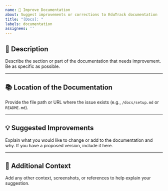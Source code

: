 ```yaml
---
name: 📝 Improve Documentation
about: Suggest improvements or corrections to EduTrack documentation
title: "[Docs]: "
labels: documentation
assignees: ''
---
```


## 📝 Description

Describe the section or part of the documentation that needs improvement. Be as specific as possible.

---

## 📚 Location of the Documentation

Provide the file path or URL where the issue exists (e.g., `/docs/setup.md` or `README.md`).

---

## 💡 Suggested Improvements

Explain what you would like to change or add to the documentation and why. If you have a proposed version, include it here.

---

## 🧩 Additional Context

Add any other context, screenshots, or references to help explain your suggestion.
